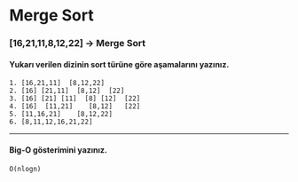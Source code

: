 # Merge Sort
### [16,21,11,8,12,22] -> Merge Sort

#### Yukarı verilen dizinin sort türüne göre aşamalarını yazınız.

```
1. [16,21,11]  [8,12,22]
2. [16] [21,11]  [8,12]  [22]
3. [16] [21] [11]  [8] [12]  [22]
4. [16]  [11,21]    [8,12]   [22]
5. [11,16,21]    [8,12,22]
6. [8,11,12,16,21,22]
```
---
#### Big-O gösterimini yazınız.

```
O(nlogn)

```
